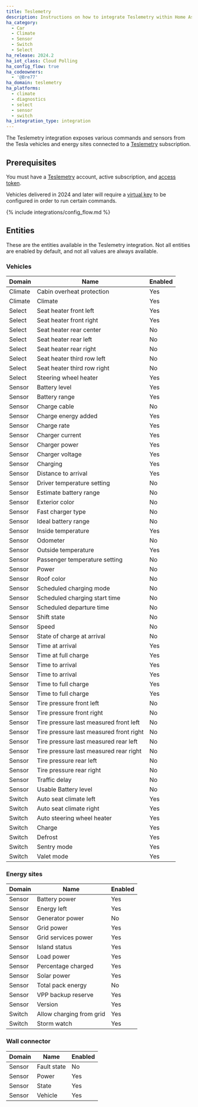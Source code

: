 ```yaml
---
title: Teslemetry
description: Instructions on how to integrate Teslemetry within Home Assistant.
ha_category:
  - Car
  - Climate
  - Sensor
  - Switch
  - Select
ha_release: 2024.2
ha_iot_class: Cloud Polling
ha_config_flow: true
ha_codeowners:
  - '@Bre77'
ha_domain: teslemetry
ha_platforms:
  - climate
  - diagnostics
  - select
  - sensor
  - switch
ha_integration_type: integration
---
```


The Teslemetry integration exposes various commands and sensors from the Tesla vehicles and energy sites connected to a [Teslemetry](https://teslemetry.com/) subscription.

## Prerequisites

You must have a [Teslemetry](https://teslemetry.com) account, active subscription, and [access token](https://teslemetry.com/console).

Vehicles delivered in 2024 and later will require a [virtual key](https://teslemetry.com/docs/topics/virtualkey) to be configured in order to run certain commands.

{% include integrations/config_flow.md %}

## Entities

These are the entities available in the Teslemetry integration. Not all entities are enabled by default, and not all values are always available.

### Vehicles

|Domain|Name|Enabled|
|---|---|---|
|Climate|Cabin overheat protection|Yes|
|Climate|Climate|Yes|
|Select|Seat heater front left|Yes|
|Select|Seat heater front right|Yes|
|Select|Seat heater rear center|No|
|Select|Seat heater rear left|No|
|Select|Seat heater rear right|No|
|Select|Seat heater third row left|No|
|Select|Seat heater third row right|No|
|Select|Steering wheel heater|Yes|
|Sensor|Battery level|Yes|
|Sensor|Battery range|Yes|
|Sensor|Charge cable|No|
|Sensor|Charge energy added|Yes|
|Sensor|Charge rate|Yes|
|Sensor|Charger current|Yes|
|Sensor|Charger power|Yes|
|Sensor|Charger voltage|Yes|
|Sensor|Charging|Yes|
|Sensor|Distance to arrival|Yes|
|Sensor|Driver temperature setting|No|
|Sensor|Estimate battery range|No|
|Sensor|Exterior color|No|
|Sensor|Fast charger type|No|
|Sensor|Ideal battery range|No|
|Sensor|Inside temperature|Yes|
|Sensor|Odometer|No|
|Sensor|Outside temperature|Yes|
|Sensor|Passenger temperature setting|No|
|Sensor|Power|No|
|Sensor|Roof color|No|
|Sensor|Scheduled charging mode|No|
|Sensor|Scheduled charging start time|No|
|Sensor|Scheduled departure time|No|
|Sensor|Shift state|No|
|Sensor|Speed|No|
|Sensor|State of charge at arrival|No|
|Sensor|Time at arrival|Yes|
|Sensor|Time at full charge|Yes|
|Sensor|Time to arrival|Yes|
|Sensor|Time to arrival|Yes|
|Sensor|Time to full charge|Yes|
|Sensor|Time to full charge|Yes|
|Sensor|Tire pressure front left|No|
|Sensor|Tire pressure front right|No|
|Sensor|Tire pressure last measured front left|No|
|Sensor|Tire pressure last measured front right|No|
|Sensor|Tire pressure last measured rear left|No|
|Sensor|Tire pressure last measured rear right|No|
|Sensor|Tire pressure rear left|No|
|Sensor|Tire pressure rear right|No|
|Sensor|Traffic delay|No|
|Sensor|Usable Battery level|No|
|Switch|Auto seat climate left|Yes|
|Switch|Auto seat climate right|Yes|
|Switch|Auto steering wheel heater|Yes|
|Switch|Charge|Yes|
|Switch|Defrost|Yes|
|Switch|Sentry mode|Yes|
|Switch|Valet mode|Yes|

### Energy sites

|Domain|Name|Enabled|
|---|---|---|
|Sensor|Battery power|Yes|
|Sensor|Energy left|Yes|
|Sensor|Generator power|No|
|Sensor|Grid power|Yes|
|Sensor|Grid services power|Yes|
|Sensor|Island status|Yes|
|Sensor|Load power|Yes|
|Sensor|Percentage charged|Yes|
|Sensor|Solar power|Yes|
|Sensor|Total pack energy|No|
|Sensor|VPP backup reserve|Yes|
|Sensor|Version|Yes|
|Switch|Allow charging from grid|Yes|
|Switch|Storm watch|Yes|

### Wall connector

|Domain|Name|Enabled|
|---|---|---|
|Sensor|Fault state|No|
|Sensor|Power|Yes|
|Sensor|State|Yes|
|Sensor|Vehicle|Yes|

